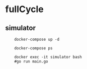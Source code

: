 # fullCycle

## simulator

```shell
    docker-compose up -d

    docker-compose ps

    docker exec -it simulator bash
    #go run main.go
```
